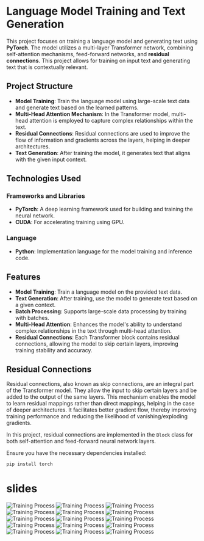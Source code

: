 # Language Model Training and Text Generation

This project focuses on training a language model and generating text using **PyTorch**. The model utilizes a multi-layer Transformer network, combining self-attention mechanisms, feed-forward networks, and **residual connections**. This project allows for training on input text and generating text that is contextually relevant.

## Project Structure

- **Model Training**: Train the language model using large-scale text data and generate text based on the learned patterns.
- **Multi-Head Attention Mechanism**: In the Transformer model, multi-head attention is employed to capture complex relationships within the text.
- **Residual Connections**: Residual connections are used to improve the flow of information and gradients across the layers, helping in deeper architectures.
- **Text Generation**: After training the model, it generates text that aligns with the given input context.

## Technologies Used

### Frameworks and Libraries
- **PyTorch**: A deep learning framework used for building and training the neural network.
- **CUDA**: For accelerating training using GPU.

### Language
- **Python**: Implementation language for the model training and inference code.

## Features

- **Model Training**: Train a language model on the provided text data.
- **Text Generation**: After training, use the model to generate text based on a given context.
- **Batch Processing**: Supports large-scale data processing by training with batches.
- **Multi-Head Attention**: Enhances the model's ability to understand complex relationships in the text through multi-head attention.
- **Residual Connections**: Each Transformer block contains residual connections, allowing the model to skip certain layers, improving training stability and accuracy.

## Residual Connections

Residual connections, also known as skip connections, are an integral part of the Transformer model. They allow the input to skip certain layers and be added to the output of the same layers. This mechanism enables the model to learn residual mappings rather than direct mappings, helping in the case of deeper architectures. It facilitates better gradient flow, thereby improving training performance and reducing the likelihood of vanishing/exploding gradients.

In this project, residual connections are implemented in the `Block` class for both self-attention and feed-forward neural network layers.

Ensure you have the necessary dependencies installed:

```bash
pip install torch
```

# slides
![Training Process](transformer.png)
![Training Process](transformer1.png)
![Training Process](transformer2.png)
![Training Process](transformer3.png)
![Training Process](transformer4.png)
![Training Process](transformer5.png)
![Training Process](transformer6.png)
![Training Process](transformer7.png)
![Training Process](transformer8.png)
![Training Process](transformer9.png)
![Training Process](transformer10.png)
![Training Process](transformer11.png)
![Training Process](transformer12.png)
![Training Process](transformer13.png)
![Training Process](transformer14.png)
